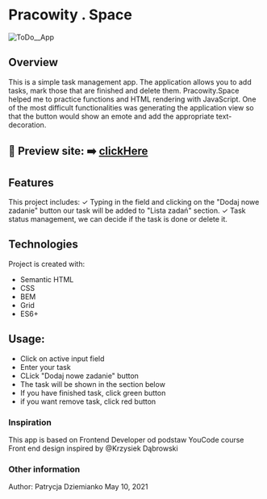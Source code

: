 # Pracowity . Space
![ToDo__App](https://i.postimg.cc/CKj22Phk/todo-gif.gif)
## Overview
This is a simple task management app. The application allows you to add tasks, mark those that are finished and delete them.
Pracowity.Space helped me to practice functions and HTML rendering with JavaScript.
One of the most difficult functionalities was generating the application view so that the button would show an emote and add the appropriate text-decoration.
## 🎥 Preview site: ➡️ [clickHere]( https://patrycja-dz.github.io/Pracowity-.-Space/)
## Features 
This project includes:
✓ Typing in the field and clicking on the "Dodaj nowe zadanie" button our task will be added to "Lista zadań" section.
✓ Task status management, we can decide if the task is done or delete it.
## Technologies
Project is created with:
* Semantic HTML
* CSS
* BEM 
* Grid
* ES6+
## Usage:
* Click on active input field 
* Enter your task
* CLick "Dodaj nowe zadanie" button
* The task will be shown in the section below
* If you have finished task, click green button
* if you want remove task, click red button
### Inspiration
This app is based on Frontend Developer od podstaw YouCode course
Front end design inspired by @Krzysiek Dąbrowski
### Other information
Author: Patrycja Dziemianko 
May 10, 2021


